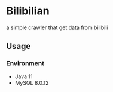 # Bilibilian

a simple crawler that get data from bilibili

## Usage
### Environment
* Java 11
* MySQL 8.0.12